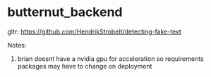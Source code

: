 # butternut_backend

gltr: https://github.com/HendrikStrobelt/detecting-fake-text




Notes:
1. brian doesnt have a nvidia gpu for acceleration so requirements packages may have to change on deployment




